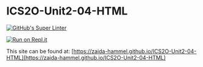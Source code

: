 # ICS2O-Unit2-04-HTML
[![GitHub's Super Linter](https://github.com/zaida-hammel/ICS2O-Unit2-04-HTML/workflows/GitHub's%20Super%20Linter/badge.svg)](https://github.com/zaida-hammel/ICS2O-Unit2-04-HTML/actions)



[![Run on Repl.it](https://repl.it/badge/github/zaida-hammel/ICS2O-Unit2-04-HTML)](https://repl.it/github/zaida-hammel/ICS2O-Unit2-04-HTML)

This site can be found at: [https://zaida-hammel.github.io/ICS2O-Unit2-04-HTML](https://zaida-hammel.github.io/ICS2O-Unit2-04-HTML)
